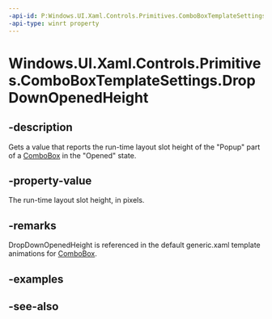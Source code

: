 ```yaml
---
-api-id: P:Windows.UI.Xaml.Controls.Primitives.ComboBoxTemplateSettings.DropDownOpenedHeight
-api-type: winrt property
---
```


<!-- Property syntax
public double DropDownOpenedHeight { get; }
-->

# Windows.UI.Xaml.Controls.Primitives.ComboBoxTemplateSettings.DropDownOpenedHeight

## -description
Gets a value that reports the run-time layout slot height of the "Popup" part of a [ComboBox](../windows.ui.xaml.controls/combobox.md) in the "Opened" state.



## -property-value
The run-time layout slot height, in pixels.

## -remarks
DropDownOpenedHeight is referenced in the default generic.xaml template animations for [ComboBox](../windows.ui.xaml.controls/combobox.md).

## -examples

## -see-also
